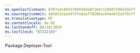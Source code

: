 ```yaml
---
ms.openlocfilehash: 6707a3c091570b038da071bdc120507198d2de77
ms.sourcegitcommit: ad203331ee9737e82ef70206ac04eeb72a5f9c7f
ms.translationtype: MT
ms.contentlocale: de-DE
ms.lasthandoff: 06/18/2019
ms.locfileid: "67232193"
---
```

Package Deployer-Tool